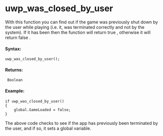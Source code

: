 # uwp_was_closed_by_user

With this function you can find out if the game was previously shut down
by the user while playing (i.e. it, was terminated correctly and not by
the system). If it has been then the function will return true ,
otherwise it will return false .

#### Syntax:

``` gml
uwp_was_closed_by_user();
```

#### Returns:

``` gml
 Boolean
```

#### Example:

``` gml
if uwp_was_closed_by_user()
{
    global.GameLoaded = false;
}
```

The above code checks to see if the app has previously been terminated
by the user, and if so, it sets a global variable.
